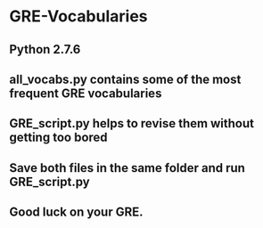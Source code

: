 # GRE-Vocabularies
## Python 2.7.6
## all_vocabs.py contains some of the most frequent GRE vocabularies
## GRE_script.py helps to revise them without getting too bored
## Save both files in the same folder and run GRE_script.py
## Good luck on your GRE.
